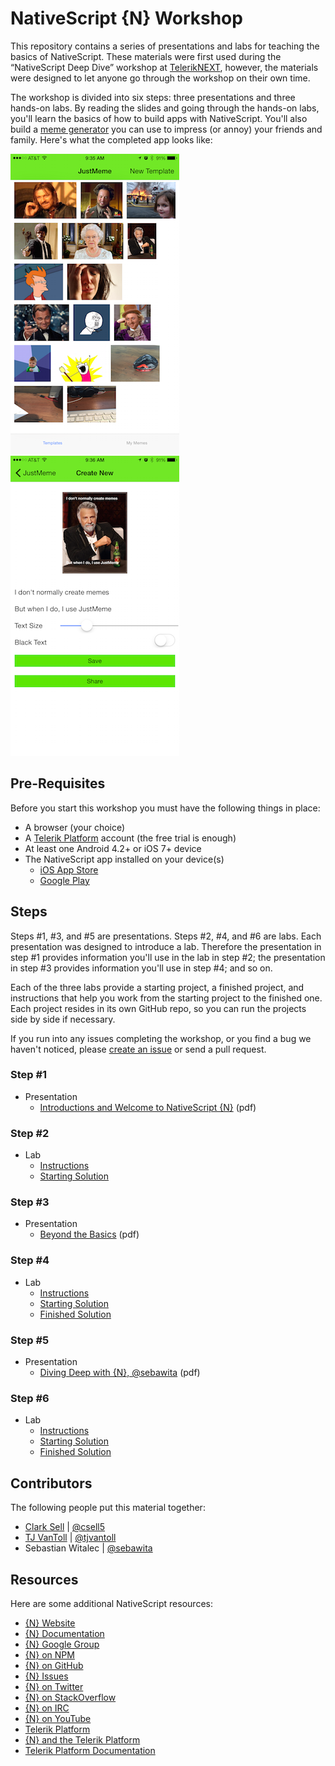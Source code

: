 # NativeScript {N} Workshop

This repository contains a series of presentations and labs for teaching the basics of NativeScript. These materials were first used during the “NativeScript Deep Dive” workshop at [TelerikNEXT](http://teleriknext.com/), however, the materials were designed to let anyone go through the workshop on their own time.

The workshop is divided into six steps: three presentations and three hands-on labs. By reading the slides and going through the hands-on labs, you'll learn the basics of how to build apps with NativeScript. You'll also build a [meme generator](https://github.com/NativeScript/JustMeme) you can use to impress (or annoy) your friends and family. Here's what the completed app looks like:

![](labs/ss.png)
![](labs/ss2.png)

## Pre-Requisites

Before you start this workshop you must have the following things in place:

* A browser (your choice)
* A [Telerik Platform](http://platform.telerik.com) account (the free trial is enough)
* At least one Android 4.2+ or iOS 7+ device
* The NativeScript app installed on your device(s)
    * [iOS App Store](https://itunes.apple.com/us/app/nativescript/id882561588?mt=8)
    * [Google Play](https://play.google.com/store/apps/details?id=com.telerik.NativeScript&hl=en)

## Steps

Steps #1, #3, and #5 are presentations. Steps #2, #4, and #6 are labs. Each presentation was designed to introduce a lab. Therefore the presentation in step #1 provides information you'll use in the lab in step #2; the presentation in step #3 provides information you'll use in step #4; and so on.

Each of the three labs provide a starting project, a finished project, and instructions that help you work from the starting project to the finished one. Each project resides in its own GitHub repo, so you can run the projects side by side if necessary.

If you run into any issues completing the workshop, or you find a bug we haven't noticed, please [create an issue](https://github.com/NativeScript/NativeScript-NEXT-Workshop/issues/new) or send a pull request.

### Step #1

* Presentation
	* [Introductions and Welcome to NativeScript {N}](slides/1-Intro/intro.pdf) (pdf)

### Step #2

* Lab
	* [Instructions](labs/Lab-1/readme.md)
	* [Starting Solution](https://github.com/NativeScript/NativeScript-NEXT-Workshop-Lab1-Start)

### Step #3

* Presentation
	* [Beyond the Basics](slides/2-BeyondTheBasics/Going%20Beyond%20the%20Basics.pdf) (pdf)

### Step #4

* Lab
	* [Instructions](labs/Lab-2/readme.md)
	* [Starting Solution](https://github.com/NativeScript/NativeScript-NEXT-Workshop-Lab2-Start)
	* [Finished Solution](https://github.com/NativeScript/NativeScript-NEXT-Workshop-Lab2-Finish)

### Step #5
 
* Presentation
	* [Diving Deep with {N}, @sebawita](slides/3-MagicVsScience/MagicVsScience.pdf) (pdf)

### Step #6

* Lab
	* [Instructions](labs/Lab-3/readme.md)
	* [Starting Solution](https://github.com/NativeScript/NativeScript-NEXT-Workshop-Lab3-Start)
	* [Finished Solution](https://github.com/NativeScript/NativeScript-NEXT-Workshop-Lab3-Finish)

## Contributors

The following people put this material together:

* [Clark Sell](http://csell.net) | [@csell5](https://twitter.com/csell5)
* [TJ VanToll](http://tjvantoll.com/) | [@tjvantoll](https://twitter.com/tjvantoll)
* Sebastian Witalec | [@sebawita](https://twitter.com/sebawita)

## Resources

Here are some additional NativeScript resources:

* [{N} Website](http://NativeScript.org)
* [{N} Documentation](http://docs.nativescript.org/)
* [{N} Google Group](https://groups.google.com/forum/#!forum/nativescript)
* [{N} on NPM](https://www.npmjs.com/package/nativescript)
* [{N} on GitHub](https://github.com/NativeScript/NativeScript)
* [{N} Issues](https://github.com/nativescript/nativescript/issues)
* [{N} on Twitter](https://twitter.com/nativescript/)
* [{N} on StackOverflow](http://stackoverflow.com/questions/tagged/nativescript)
* [{N} on IRC](http://webchat.freenode.net/?channels=nativescript)
* [{N} on YouTube](https://www.youtube.com/playlist?list=PLvmaC-XMqeBbaD1EoQwHmnxiENYBeNckt)
* [Telerik Platform](http://platform.telerik.com)
* [{N} and the Telerik Platform](http://docs.telerik.com/platform/appbuilder/nativescript/index)
* [Telerik Platform Documentation](http://docs.telerik.com/platform)


